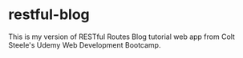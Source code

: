 # restful-blog

This is my version of RESTful Routes Blog tutorial web app from Colt Steele's Udemy Web Development Bootcamp.
